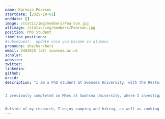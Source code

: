 ```yaml
---
name: Karenza Pearson
startdate: [2025-10-01]
enddate: []
image: /static/img/members/Pearson.jpg
altimage: /static/img/members/Pearson.jpg
position: PhD Student
timeline_positions: 
#subsequent:  update once you become an alumnus
pronouns: she/her/hers
email: 2402028 (at) swansea.ac.uk
scholar:
website:
twitter:
linkedin: 
github: 
orcid: 
description: "I am a PhD student at Swansea University, with the Restoration Ecology and Dynamics (READY) Doctoral Focal Award. My research focuses on measuring and modelling the future persistence of restored peatlands at their bioclimatic range limits. I am supervised by Prof Cindy Froyd, Dr Miguel Lurgi and Prof Bernd Kulessa.


I previously completed an MRes at Swansea University, where I investigated long-term vegetation and wildfire dynamics in the high Cascade Mountains of the Pacific Northwest, USA. Prior to this I was at Durham University for my BSc in Biological Sciences where I examined palaeoecological signatures in UK blanket bogs.


Outside of my research, I enjoy camping and hiking, as well as cooking and sewing."
---
```

